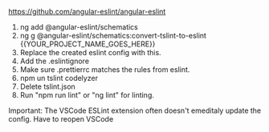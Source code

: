 https://github.com/angular-eslint/angular-eslint

1. ng add @angular-eslint/schematics
2. ng g @angular-eslint/schematics:convert-tslint-to-eslint {{YOUR_PROJECT_NAME_GOES_HERE}}
3. Replace the created eslint config with this.
4. Add the .eslintignore
5. Make sure .prettierrc matches the rules from eslint.
6. npm un tslint codelyzer
7. Delete tslint.json
8. Run "npm run lint" or "ng lint" for linting.


Important: The VSCode ESLint extension often doesn't emeditaly update the config. Have to reopen VSCode